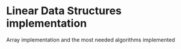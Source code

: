 # Linear Data Structures implementation
Array implementation and the most needed algorithms implemented
